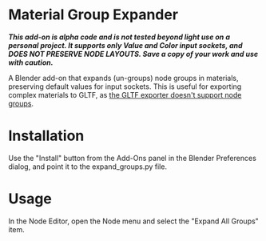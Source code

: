 # Material Group Expander
**_This add-on is alpha code and is not tested beyond light use on a personal project. It supports only Value and Color input sockets, and DOES NOT PRESERVE NODE LAYOUTS. Save a copy of your work and use with caution._**

A Blender add-on that expands (un-groups) node groups in materials, preserving default values for input sockets. This is useful for exporting complex materials to GLTF, as [the GLTF exporter doesn't support node groups](https://github.com/KhronosGroup/glTF-Blender-IO/issues/830).

# Installation
Use the "Install" button from the Add-Ons panel in the Blender Preferences dialog, and point it to the expand_groups.py file.

# Usage
In the Node Editor, open the Node menu and select the "Expand All Groups" item.
